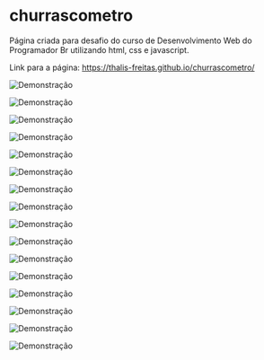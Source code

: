 # churrascometro
Página criada para desafio do curso de Desenvolvimento Web do Programador Br utilizando html, css e javascript.

Link para a página: https://thalis-freitas.github.io/churrascometro/

![Demonstração](https://github.com/Thalis-Freitas/churrascometro/blob/06b9c3aa5b9a12ec4b563968565b04dac4e4b8f5/demonstracao/imagem%20(3).png)

![Demonstração](https://github.com/Thalis-Freitas/churrascometro/blob/06b9c3aa5b9a12ec4b563968565b04dac4e4b8f5/demonstracao/imagem%20(4).png)

![Demonstração](https://github.com/Thalis-Freitas/churrascometro/blob/06b9c3aa5b9a12ec4b563968565b04dac4e4b8f5/demonstracao/imagem%20(5).png)

![Demonstração](https://github.com/Thalis-Freitas/churrascometro/blob/06b9c3aa5b9a12ec4b563968565b04dac4e4b8f5/demonstracao/imagem%20(6).png)

![Demonstração](https://github.com/Thalis-Freitas/churrascometro/blob/06b9c3aa5b9a12ec4b563968565b04dac4e4b8f5/demonstracao/imagem%20(7).png)

![Demonstração](https://github.com/Thalis-Freitas/churrascometro/blob/06b9c3aa5b9a12ec4b563968565b04dac4e4b8f5/demonstracao/imagem%20(8).png)

![Demonstração](https://github.com/Thalis-Freitas/churrascometro/blob/06b9c3aa5b9a12ec4b563968565b04dac4e4b8f5/demonstracao/imagem%20(9).png)

![Demonstração](https://github.com/Thalis-Freitas/churrascometro/blob/06b9c3aa5b9a12ec4b563968565b04dac4e4b8f5/demonstracao/imagem%20(10).png)

![Demonstração](https://github.com/Thalis-Freitas/churrascometro/blob/06b9c3aa5b9a12ec4b563968565b04dac4e4b8f5/demonstracao/imagem%20(11).png)

![Demonstração](https://github.com/Thalis-Freitas/churrascometro/blob/06b9c3aa5b9a12ec4b563968565b04dac4e4b8f5/demonstracao/imagem%20(12).png)

![Demonstração](https://github.com/Thalis-Freitas/churrascometro/blob/06b9c3aa5b9a12ec4b563968565b04dac4e4b8f5/demonstracao/imagem%20(13).png)

![Demonstração](https://github.com/Thalis-Freitas/churrascometro/blob/06b9c3aa5b9a12ec4b563968565b04dac4e4b8f5/demonstracao/imagem%20(14).png)

![Demonstração](https://github.com/Thalis-Freitas/churrascometro/blob/06b9c3aa5b9a12ec4b563968565b04dac4e4b8f5/demonstracao/imagem%20(15).png)

![Demonstração](https://github.com/Thalis-Freitas/churrascometro/blob/06b9c3aa5b9a12ec4b563968565b04dac4e4b8f5/demonstracao/imagem%20(16).png)

![Demonstração](https://github.com/Thalis-Freitas/churrascometro/blob/06b9c3aa5b9a12ec4b563968565b04dac4e4b8f5/demonstracao/imagem%20(17).png)

![Demonstração](https://github.com/Thalis-Freitas/churrascometro/blob/06b9c3aa5b9a12ec4b563968565b04dac4e4b8f5/demonstracao/imagem%20(18).png)



